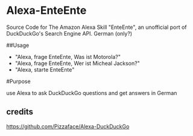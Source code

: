 # Alexa-EnteEnte
Source Code for The Amazon Alexa Skill "EnteEnte", an unofficial port of DuckDuckGo's Search Engine API.
German (only?)

##Usage
- "Alexa, frage EnteEnte, Was ist Motorola?"
- "Alexa, frage EnteEnte, Wer ist Micheal Jackson?"
- "Alexa, starte EnteEnte"

#Purpose 

use Alexa to ask DuckDuckGo questions and get answers in German

## credits

https://github.com/Pizzaface/Alexa-DuckDuckGo
